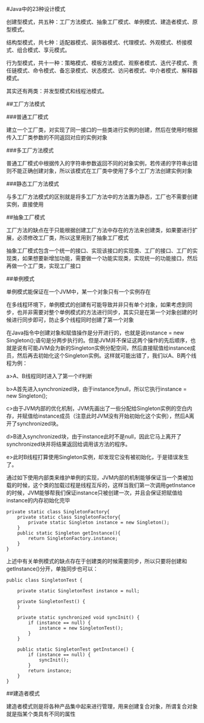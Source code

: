 #Java中的23种设计模式

创建型模式，共五种：工厂方法模式、抽象工厂模式、单例模式、建造者模式、原型模式。

结构型模式，共七种：适配器模式、装饰器模式、代理模式、外观模式、桥接模式、组合模式、享元模式。

行为型模式，共十一种：策略模式、模板方法模式、观察者模式、迭代子模式、责任链模式、命令模式、备忘录模式、状态模式、访问者模式、中介者模式、解释器模式。

其实还有两类：并发型模式和线程池模式。

##工厂方法模式

###普通工厂模式

建立一个工厂类，对实现了同一接口的一些类进行实例的创建，然后在使用时根据传入工厂类参数的不同返回对应的实例对象

###多工厂方法模式

普通工厂模式中根据传入的字符串参数返回不同的对象实例，若传递的字符串出错则不能正确创建对象，所以该模式在工厂类中使用了多个工厂方法创建实例对象

###静态工厂方法模式

与多工厂方法模式的区别就是将多工厂方法中的方法置为静态，工厂也不需要创建实例，直接使用

##抽象工厂模式

工厂方法的缺点在于只能根据创建工厂方法中存在的方法来创建类，如果要进行扩展，必须修改工厂类，所以这里用到了抽象工厂模式

抽象工厂模式包含一个统一的接口、实现该接口的实现类、工厂的接口、工厂的实现类，如果想要新增加功能，需要做一个功能实现类，实现统一的功能接口，然后再做一个工厂类，实现工厂接口

##单例模式

单例模式能保证在一个JVM中，某一个对象只有一个实例存在

在多线程环境下，单例模式的创建有可能导致并非只有单个对象，如果考虑到同步，也并非需要对整个单例模式的方法进行同步，其实只是在第一个对象创建的时候进行同步即可，防止多个线程同时创建了第一个对象

在Java指令中创建对象和赋值操作是分开进行的，也就是说instance = new Singleton();语句是分两步执行的。但是JVM并不保证这两个操作的先后顺序，也就是说有可能JVM会为新的Singleton实例分配空间，然后直接赋值给instance成员，然后再去初始化这个Singleton实例。这样就可能出错了，我们以A、B两个线程为例：

a>A、B线程同时进入了第一个if判断

b>A首先进入synchronized块，由于instance为null，所以它执行instance = new Singleton();

c>由于JVM内部的优化机制，JVM先画出了一些分配给Singleton实例的空白内存，并赋值给instance成员（注意此时JVM没有开始初始化这个实例），然后A离开了synchronized块。

d>B进入synchronized块，由于instance此时不是null，因此它马上离开了synchronized块并将结果返回给调用该方法的程序。

e>此时B线程打算使用Singleton实例，却发现它没有被初始化，于是错误发生了。

通过如下使用内部类来维护单例的实现，JVM内部的机制能够保证当一个类被加载的时候，这个类的加载过程是线程互斥的，这样当我们第一次调用getInstance的时候，JVM能够帮我们保证instance只被创建一次，并且会保证把赋值给instance的内存初始化完毕

```
private static class SingletonFactory{
    private static class SingletonFactory{           
        private static Singleton instance = new Singleton();           
    }           
    public static Singleton getInstance(){           
        return SingletonFactory.instance;           
    }   
}
```

上述中有关单例模式的缺点存在于创建类的时候需要同步，所以只要将创建和getInstance()分开，单独同步也可以：

```
public class SingletonTest {  
  
    private static SingletonTest instance = null;  
  
    private SingletonTest() {  
    }  
  
    private static synchronized void syncInit() {  
        if (instance == null) {  
            instance = new SingletonTest();  
        }  
    }  
  
    public static SingletonTest getInstance() {  
        if (instance == null) {  
            syncInit();  
        }  
        return instance;  
    }  
} 
```

##建造者模式

建造者模式则是将各种产品集中起来进行管理，用来创建复合对象，所谓复合对象就是指某个类具有不同的属性

